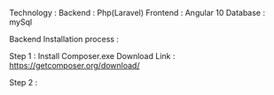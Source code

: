 Technology :
Backend : Php(Laravel)
Frontend : Angular 10
Database : mySql

Backend Installation process :

Step 1 : Install Composer.exe 
Download Link : https://getcomposer.org/download/

Step 2 : 
